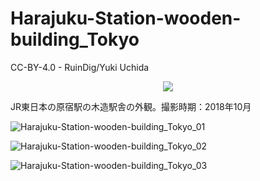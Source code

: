 # Harajuku-Station-wooden-building_Tokyo
CC-BY-4.0 - RuinDig/Yuki Uchida
<div style="text-align: center;"><a href="https://creativecommons.org/licenses/by/4.0/deed.ja"><img src="https://user-images.githubusercontent.com/20723919/145936543-577c7705-90e2-4d56-ad5d-26b0fbcea02d.png" /></a></div>

JR東日本の原宿駅の木造駅舎の外観。撮影時期：2018年10月

![Harajuku-Station-wooden-building_Tokyo_01](https://user-images.githubusercontent.com/20723919/111247190-e73a6d80-864a-11eb-9442-2f4fa1697b33.jpg)

![Harajuku-Station-wooden-building_Tokyo_02](https://user-images.githubusercontent.com/20723919/111247202-ebff2180-864a-11eb-92e2-47ba2269f431.jpg)

![Harajuku-Station-wooden-building_Tokyo_03](https://user-images.githubusercontent.com/20723919/111247203-ec97b800-864a-11eb-99c0-e715254c499a.jpg)
